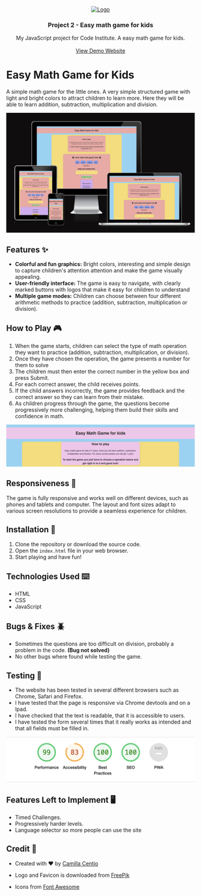 <div align="center">
  <a href="https://camillacentio.github.io/math-games-for-children/index.html" target="_blank">
    <img src="assets/images/logo.jpg" alt="Logo" width="250" height="100">
  </a>

  <h3 align="center">Project 2 - Easy math game for kids</h3>

  <p align="center">
    My JavaScript project for Code Institute. A easy math game for kids. 
    <br />
    <br />
    <a href="https://camillacentio.github.io/math-games-for-children/index.html">View Demo Website</a>
  </p>
</div>

# Easy Math Game for Kids 

A simple math game for the little ones. A very simple structured game with light and bright colors to attract children to learn more. Here they will be able to learn addition, subtraction, multiplication and division.

![Easy Math Game for Kids](assets/images/mockup.png)

## Features ✨
- **Colorful and  fun graphics:** Bright colors, interesting and simple design to capture children's attention
attention and make the game visually appealing.
- **User-friendly interface:** The game is easy to navigate, with clearly marked buttons with logos that make it easy for children to understand
- **Multiple game modes:** Children can choose between four different arithmetic methods to practice (addition, subtraction, multiplication or division).


## How to Play 🎮
1. When the game starts, children can select the type of math operation they want to practice (addition, subtraction, multiplication, or division).
2. Once they have chosen the operation, the game presents a number for them to solve
3. The children must then enter the correct number in the yellow box and press Submit. 
4. For each correct answer, the child receives points. 
5. If the child answers incorrectly, the game provides feedback and the correct answer so they can learn from their mistake.
6. As children progress through the game, the questions become progressively more challenging, helping them build their skills and confidence in math.

![Easy Math Game Screenshot 2](/assets/images/how-to-play.png)

## Responsiveness 📱

The game is fully responsive and works well on different devices, such as phones and tablets and computer. The layout and font sizes adapt to various screen resolutions to provide a seamless experience for children. 

## Installation 💾

1. Clone the repository or download the source code.
2. Open the `index.html` file in your web browser.
3. Start playing and have fun!

## Technologies Used ⌨️

- HTML
- CSS
- JavaScript

## Bugs & Fixes 🪲

* Sometimes the questions are too difficult on division, probably a problem in the code. **(Bug not solved)**
* No other bugs where found while testing the game.

## Testing 📝 

* The website has been tested in several different browsers such as Chrome, Safari and Firefox.
* I have tested that the page is responsive via Chrome devtools and on a Ipad.
* I have checked that the text is readable, that it is accessible to users.
* I have tested the form several times that it really works as intended and that all fields must be filled in.

![Lighthouse score of the website](/assets/images/lighthouse-score.png)

## Features Left to Implement 🖥️

- Timed Challenges.
- Progressively harder levels.
- Language selector so more people can use the site

## Credit 💖

* Created with ❤️ by [Camilla Centio](https://github.com/camillacentio)

* Logo and Favicon is downloaded from [FreePik](https://www.freepik.com/free-vector/number-0-9-with-math-symbols_25676284.htm#query=child%20development%20numbers&position=1&from_view=search&track=ais)
* Icons from [Font Awesome](https://fontawesome.com/)
